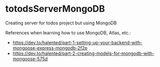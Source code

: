 # totodsServerMongoDB
Creating server for todos project but using MongoDB

References when learning how to use MongoDB, Atlas, etc.:

- https://dev.to/halented/part-1-setting-up-your-backend-with-mongoose-express-mongodb-2f2p
- https://dev.to/halented/part-2-creating-models-for-mongodb-with-mongoose-575d
